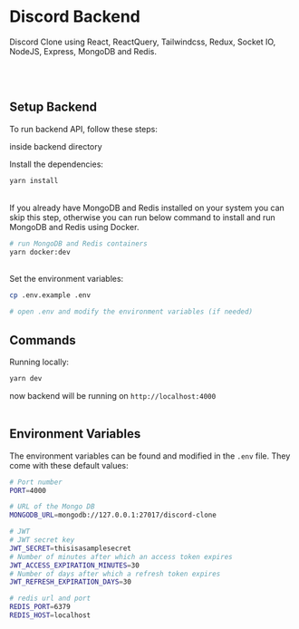 # Discord Backend

Discord Clone using React, ReactQuery, Tailwindcss, Redux, Socket IO, NodeJS, Express, MongoDB and Redis.

<br/>
<br/>

## Setup Backend

To run backend API, follow these steps:

inside backend directory

Install the dependencies:

```bash
yarn install
```

<br/>
If you already have MongoDB and Redis installed on your system
you can skip this step, otherwise you can run below command to install and run MongoDB and Redis
using Docker.

```bash
# run MongoDB and Redis containers
yarn docker:dev
```

<br/>
Set the environment variables:

```bash
cp .env.example .env

# open .env and modify the environment variables (if needed)
```

## Commands

Running locally:

```bash
yarn dev
```

now backend will be running on `http://localhost:4000`
<br/>
<br/>

## Environment Variables

The environment variables can be found and modified in the `.env` file. They come with these default values:

```bash
# Port number
PORT=4000

# URL of the Mongo DB
MONGODB_URL=mongodb://127.0.0.1:27017/discord-clone

# JWT
# JWT secret key
JWT_SECRET=thisisasamplesecret
# Number of minutes after which an access token expires
JWT_ACCESS_EXPIRATION_MINUTES=30
# Number of days after which a refresh token expires
JWT_REFRESH_EXPIRATION_DAYS=30

# redis url and port
REDIS_PORT=6379
REDIS_HOST=localhost
```
